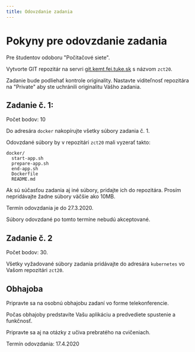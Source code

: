 ```yaml
---
title: Odovzdanie zadania
---
```

# Pokyny pre odovzdanie zadania

Pre študentov odoboru "Počitačové siete".

Vytvorte GIT repozitár na servri [git.kemt.fei.tuke.sk](https://git.kemt.fei.tuke.sk) s názvom `zct20`. 

Zadanie bude podliehať kontrole originality.
Nastavte viditeľnosť repozitára na "Private" aby ste uchránili originalitu Vášho zadania.

## Zadanie č. 1:

Počet bodov: 10

Do adresára `docker` nakopírujte všetky súbory zadania č. 1.


Odovzdané súbory by v repozitári `zct20` mali vyzerať takto:

```
docker/
  start-app.sh
  prepare-app.sh
  end-app.sh
  Dockerfile
  README.md
```

Ak sú súčasťou zadania aj iné súbory, pridajte ich do repozitára. Prosím nepridávajte žadne súbory väčšie ako 10MB.

Termín odovzdania je do 27.3.2020.

Súbory odovzdané po tomto termíne nebudú akceptované.

## Zadanie č. 2

Počet bodov: 30.

Všetky vyžadované súbory zadania pridávajte do adresára `kubernetes` vo Vašom repozitári `zct20`.

## Obhajoba

Pripravte sa na osobnú obhajobu zadaní vo forme telekonferencie.

Počas obhajoby predstavíte Vašu aplikáciu a predvediete spustenie a funkčnosť.

Pripravte sa aj na otázky z učiva prebratého na cvičeniach.

Termín odovzdania: 17.4.2020
